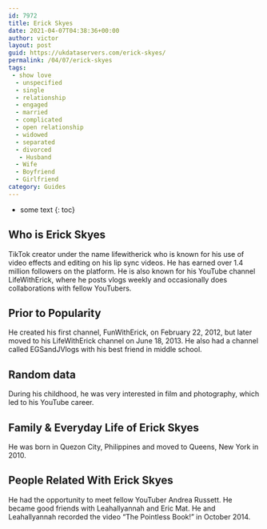 ```yaml
---
id: 7972
title: Erick Skyes
date: 2021-04-07T04:38:36+00:00
author: victor
layout: post
guid: https://ukdataservers.com/erick-skyes/
permalink: /04/07/erick-skyes
tags:
 - show love
  - unspecified
  - single
  - relationship
  - engaged
  - married
  - complicated
  - open relationship
  - widowed
  - separated
  - divorced
   - Husband
  - Wife
  - Boyfriend
  - Girlfriend
category: Guides
---
```


* some text
{: toc}


## Who is Erick Skyes



TikTok creator under the name lifewitherick who is known for his use of video effects and editing on his lip sync videos. He has earned over 1.4 million followers on the platform. He is also known for his YouTube channel LifeWithErick, where he posts vlogs weekly and occasionally does collaborations with fellow YouTubers. 

                
                
                
## Prior to Popularity



He created his first channel, FunWithErick, on February 22, 2012, but later moved to his LifeWithErick channel on June 18, 2013. He also had a channel called EGSandJVlogs with his best friend in middle school. 

                
                
                
## Random data



During his childhood, he was very interested in film and photography, which led to his YouTube career. 

                
                
                
## Family & Everyday Life of Erick Skyes



He was born in Quezon City, Philippines and moved to Queens, New York in 2010.

                
                
                
## People Related With Erick Skyes



He had the opportunity to meet fellow YouTuber Andrea Russett. He became good friends with Leahallyannah and Eric Mat. He and Leahallyannah recorded the video &#8220;The Pointless Book!&#8221; in October 2014.

                
              
            
          
          
          